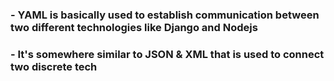 ### - YAML is basically used to establish communication between two different technologies like Django and Nodejs

### - It's somewhere similar to JSON & XML that is used to connect two discrete tech